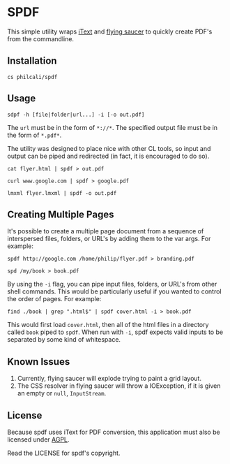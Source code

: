 # SPDF

This simple utility wraps [iText][1] and [flying saucer][2] to quickly create
PDF's from the commandline.

## Installation

```
cs philcali/spdf
```

## Usage

```
sdpf -h [file|folder|url...] -i [-o out.pdf]
```

The `url` must be in the form of `*://*`. The specified output file must be in
the form of `*.pdf*`.

The utility was designed to place nice with other CL tools, so input and output
can be piped and redirected (in fact, it is encouraged to do so).

```
cat flyer.html | spdf > out.pdf

curl www.google.com | spdf > google.pdf

lmxml flyer.lmxml | spdf -o out.pdf
```

## Creating Multiple Pages

It's possible to create a multiple page document from a sequence of
interspersed files, folders, or URL's by adding them to the var args.
For example:

```
spdf http://google.com /home/philip/flyer.pdf > branding.pdf

spd /my/book > book.pdf
```

By using the `-i` flag, you can pipe input files, folders, or URL's from
other shell commands. This would be particularly useful if you wanted to control
the order of pages. For example:

```
find ./book | grep ".html$" | spdf cover.html -i > book.pdf
```

This would first load `cover.html`, then all of the html files in a directory
called `book` piped to `spdf`. When run with `-i`, spdf expects valid inputs to
be separated by some kind of whitespace.

## Known Issues

1. Currently, flying saucer will explode trying to paint a grid layout.
2. The CSS resolver in flying saucer will throw a IOException, if it is given
   an empty or `null`, `InputStream`.

## License

Because spdf uses iText for PDF conversion, this application must also be
licensed under [AGPL][3].

Read the LICENSE for spdf's copyright.

[1]: http://itextpdf.com/itext.php
[2]: https://github.com/flyingsaucerproject/flyingsaucer#readme
[3]: http://itextpdf.com/terms-of-use/agpl.php
